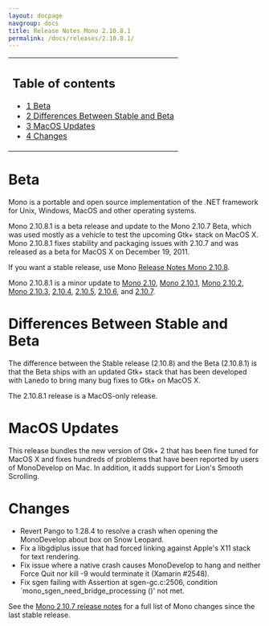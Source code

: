 ```yaml
---
layout: docpage
navgroup: docs
title: Release Notes Mono 2.10.8.1
permalink: /docs/releases/2.10.8.1/
---
```


<table>
<col width="100%" />
<tbody>
<tr class="odd">
<td align="left"><h2>Table of contents</h2>
<ul>
<li><a href="#beta">1 Beta</a></li>
<li><a href="#differences-between-stable-and-beta">2 Differences Between Stable and Beta</a></li>
<li><a href="#macos-updates">3 MacOS Updates</a></li>
<li><a href="#changes">4 Changes</a></li>
</ul></td>
</tr>
</tbody>
</table>

Beta
====

Mono is a portable and open source implementation of the .NET framework for Unix, Windows, MacOS and other operating systems.

Mono 2.10.8.1 is a beta release and update to the Mono 2.10.7 Beta, which was used mostly as a vehicle to test the upcoming Gtk+ stack on MacOS X. Mono 2.10.8.1 fixes stability and packaging issues with 2.10.7 and was released as a beta for MacOS X on December 19, 2011.

If you want a stable release, use Mono [Release Notes Mono 2.10.8]({{site.github.url}}/old_site/Release_Notes_Mono_2.10.8 "Release Notes Mono 2.10.8").

Mono 2.10.8.1 is a minor update to [Mono 2.10]({{site.github.url}}/old_site/Release_Notes_Mono_2.10 "Release Notes Mono 2.10"), [Mono 2.10.1]({{site.github.url}}/old_site/Release_Notes_Mono_2.10.1 "Release Notes Mono 2.10.1"), [Mono 2.10.2]({{site.github.url}}/old_site/Release_Notes_Mono_2.10.2 "Release Notes Mono 2.10.2"), [Mono 2.10.3]({{site.github.url}}/old_site/Release_Notes_Mono_2.10.3 "Release Notes Mono 2.10.3"), [2.10.4]({{site.github.url}}/old_site/Release_Notes_Mono_2.10.4 "Release Notes Mono 2.10.4"), [2.10.5]({{site.github.url}}/old_site/Release_Notes_Mono_2.10.5 "Release Notes Mono 2.10.5"), [2.10.6]({{site.github.url}}/old_site/Release_Notes_Mono_2.10.6 "Release Notes Mono 2.10.6"), and [2.10.7]({{site.github.url}}/old_site/Release_Notes_Mono_2.10.7 "Release Notes Mono 2.10.7").

Differences Between Stable and Beta
===================================

The difference between the Stable release (2.10.8) and the Beta (2.10.8.1) is that the Beta ships with an updated Gtk+ stack that has been developed with Lanedo to bring many bug fixes to Gtk+ on MacOS X.

The 2.10.8.1 release is a MacOS-only release.

MacOS Updates
=============

This release bundles the new version of Gtk+ 2 that has been fine tuned for MacOS X and fixes hundreds of problems that have been reported by users of MonoDevelop on Mac. In addition, it adds support for Lion's Smooth Scrolling.

Changes
=======

-   Revert Pango to 1.28.4 to resolve a crash when opening the MonoDevelop about box on Snow Leopard.
-   Fix a libgdiplus issue that had forced linking against Apple's X11 stack for text rendering.
-   Fix issue where a native crash causes MonoDevelop to hang and neither Force Quit nor kill -9 would terminate it (Xamarin \#2548).
-   Fix sgen failing with Assertion at sgen-gc.c:2506, condition \`mono\_sgen\_need\_bridge\_processing ()' not met.

See the [Mono 2.10.7 release notes]({{site.github.url}}/old_site/Release_Notes_Mono_2.10.7 "Release Notes Mono 2.10.7") for a full list of Mono changes since the last stable release.

